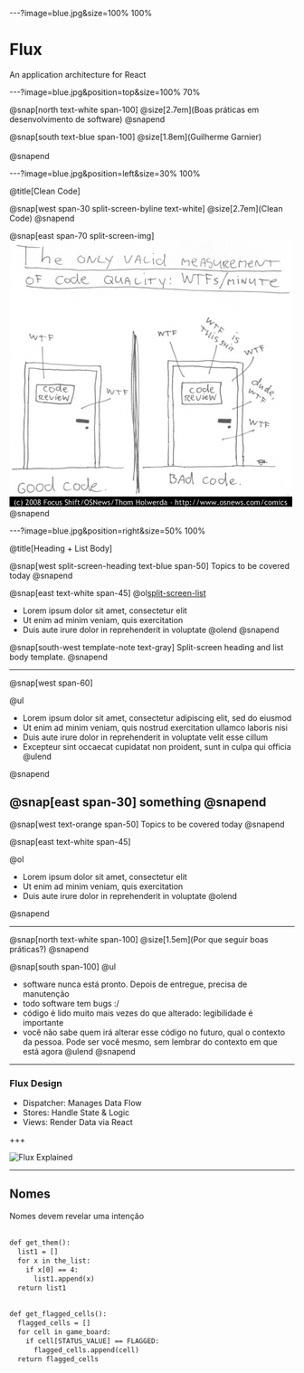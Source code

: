 ---?image=blue.jpg&size=100% 100%
# Flux

An application architecture for React

---?image=blue.jpg&position=top&size=100% 70%

@snap[north text-white span-100]
@size[2.7em](Boas práticas em desenvolvimento de software)
@snapend

@snap[south text-blue span-100]
@size[1.8em](Guilherme Garnier)
<br /><br />
@snapend

---?image=blue.jpg&position=left&size=30% 100%

@title[Clean Code]

@snap[west span-30 split-screen-byline text-white]
@size[2.7em](Clean Code)
@snapend

@snap[east span-70 split-screen-img]
![](images/wtfm.jpg)
@snapend

---?image=blue.jpg&position=right&size=50% 100%

@title[Heading + List Body]

@snap[west split-screen-heading text-blue span-50]
Topics to be covered today
@snapend

@snap[east text-white span-45]
@ol[split-screen-list](false)
- Lorem ipsum dolor sit amet, consectetur elit
- Ut enim ad minim veniam, quis exercitation
- Duis aute irure dolor in reprehenderit in voluptate
@olend
@snapend

@snap[south-west template-note text-gray]
Split-screen heading and list body template.
@snapend

---

@snap[west span-60]

@ul[](false)
- Lorem ipsum dolor sit amet, consectetur adipiscing elit, sed do eiusmod
- Ut enim ad minim veniam, quis nostrud exercitation ullamco laboris nisi
- Duis aute irure dolor in reprehenderit in voluptate velit esse cillum
- Excepteur sint occaecat cupidatat non proident, sunt in culpa qui officia
@ulend

@snapend

@snap[east span-30]
something
@snapend
---

@snap[west text-orange span-50]
Topics to be covered today
@snapend

@snap[east text-white span-45]

@ol
- Lorem ipsum dolor sit amet, consectetur elit
- Ut enim ad minim veniam, quis exercitation
- Duis aute irure dolor in reprehenderit in voluptate
@olend

@snapend

---

@snap[north text-white span-100]
@size[1.5em](Por que seguir boas práticas?)
@snapend

@snap[south span-100]
@ul[](false)
- software nunca está pronto. Depois de entregue, precisa de manutenção
- todo software tem bugs :/
- código é lido muito mais vezes do que alterado: legibilidade é importante
- você não sabe quem irá alterar esse código no futuro, qual o contexto da pessoa. Pode ser você mesmo, sem lembrar do contexto em que está agora
@ulend
@snapend

---

### Flux Design

- Dispatcher: Manages Data Flow
- Stores: Handle State & Logic
- Views: Render Data via React

+++

![Flux Explained](https://facebook.github.io/flux/img/flux-simple-f8-diagram-explained-1300w.png)

---

## Nomes

Nomes devem revelar uma intenção

<pre><code class="lang-python hljs">
def get_them():
  list1 = []
  for x in the_list:
    if x[0] == 4:
      list1.append(x)
  return list1
</code></pre>

<pre class="fragment" data-fragment-index="1"><code class="lang-python hljs">
def get_flagged_cells():
  flagged_cells = []
  for cell in game_board:
    if cell[STATUS_VALUE] == FLAGGED:
      flagged_cells.append(cell)
  return flagged_cells
</code></pre>
